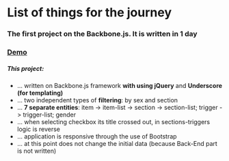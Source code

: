 <h1>List of things for the journey</h1>
<h3>The first project on the Backbone.js. It is written in 1 day</h3>
<h3><a href="http://pavelcreator.com/backbone-list">Demo</a></h3>
<h5>This project:</h5>
<ul>
  <li>... written on Backbone.js framework <strong>with using jQuery</strong> and <strong>Underscore (for templating)</strong></li>
  <li>... two independent types of <strong>filtering</strong>: by sex and section</li>
  <li>... <strong>7 separate entities</strong>: item -> item-list -> section -> section-list; trigger -> trigger-list; gender</li>
  <li>... when selecting checkbox its title crossed out, in sections-triggers logic is reverse</li>
  <li>... application is responsive through the use of Bootstrap</li>
  <li>... at this point does not change the initial data (because Back-End part is not written)</li>
</ul>
